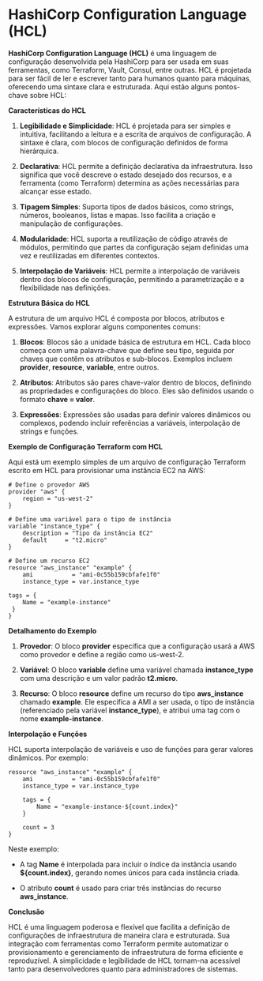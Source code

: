 # HashiCorp Configuration Language (HCL)

**HashiCorp Configuration Language (HCL)** é uma linguagem de configuração desenvolvida pela HashiCorp para ser usada em suas ferramentas, como Terraform, Vault, Consul, entre outras. HCL é projetada para ser fácil de ler e escrever tanto para humanos quanto para máquinas, oferecendo uma sintaxe clara e estruturada. Aqui estão alguns pontos-chave sobre HCL:

**Características do HCL**

1. **Legibilidade e Simplicidade**: HCL é projetada para ser simples e intuitiva, facilitando a leitura e a escrita de arquivos de configuração. A sintaxe é clara, com blocos de configuração definidos de forma hierárquica.

2. **Declarativa**: HCL permite a definição declarativa da infraestrutura. Isso significa que você descreve o estado desejado dos recursos, e a ferramenta (como Terraform) determina as ações necessárias para alcançar esse estado.

3. **Tipagem Simples**: Suporta tipos de dados básicos, como strings, números, booleanos, listas e mapas. Isso facilita a criação e manipulação de configurações.

4. **Modularidade**: HCL suporta a reutilização de código através de módulos, permitindo que partes da configuração sejam definidas uma vez e reutilizadas em diferentes contextos.

5. **Interpolação de Variáveis**: HCL permite a interpolação de variáveis dentro dos blocos de configuração, permitindo a parametrização e a flexibilidade nas definições.

**Estrutura Básica do HCL**

A estrutura de um arquivo HCL é composta por blocos, atributos e expressões. Vamos explorar alguns componentes comuns:

1. **Blocos**: Blocos são a unidade básica de estrutura em HCL. Cada bloco começa com uma palavra-chave que define seu tipo, seguida por chaves que contêm os atributos e sub-blocos. Exemplos incluem **provider**, **resource**, **variable**, entre outros.

2. **Atributos**: Atributos são pares chave-valor dentro de blocos, definindo as propriedades e configurações do bloco. Eles são definidos usando o formato **chave = valor**.

3. **Expressões**: Expressões são usadas para definir valores dinâmicos ou complexos, podendo incluir referências a variáveis, interpolação de strings e funções.

**Exemplo de Configuração Terraform com HCL**

Aqui está um exemplo simples de um arquivo de configuração Terraform escrito em HCL para provisionar uma instância EC2 na AWS:

    # Define o provedor AWS
    provider "aws" {
        region = "us-west-2"
    }

    # Define uma variável para o tipo de instância
    variable "instance_type" {
        description = "Tipo da instância EC2"
        default     = "t2.micro"
    }

    # Define um recurso EC2
    resource "aws_instance" "example" {
        ami           = "ami-0c55b159cbfafe1f0"
        instance_type = var.instance_type

    tags = {
        Name = "example-instance"
     }
    }

**Detalhamento do Exemplo**

1. **Provedor**: O bloco **provider** especifica que a configuração usará a AWS como provedor e define a região como us-west-2.

2. **Variável**: O bloco **variable** define uma variável chamada **instance_type** com uma descrição e um valor padrão **t2.micro**.

3. **Recurso**: O bloco **resource** define um recurso do tipo **aws_instance** chamado **example**. Ele especifica a AMI a ser usada, o tipo de instância (referenciado pela variável **instance_type**), e atribui uma tag com o nome **example-instance**.

**Interpolação e Funções**

HCL suporta interpolação de variáveis e uso de funções para gerar valores dinâmicos. Por exemplo:

    resource "aws_instance" "example" {
        ami           = "ami-0c55b159cbfafe1f0"
        instance_type = var.instance_type

        tags = {
            Name = "example-instance-${count.index}"
        }

        count = 3
    }

Neste exemplo:

- A tag **Name** é interpolada para incluir o índice da instância usando **${count.index}**, gerando nomes únicos para cada instância criada.

- O atributo **count** é usado para criar três instâncias do recurso **aws_instance**.

**Conclusão**

HCL é uma linguagem poderosa e flexível que facilita a definição de configurações de infraestrutura de maneira clara e estruturada. Sua integração com ferramentas como Terraform permite automatizar o provisionamento e gerenciamento de infraestrutura de forma eficiente e reproduzível. A simplicidade e legibilidade de HCL tornam-na acessível tanto para desenvolvedores quanto para administradores de sistemas.